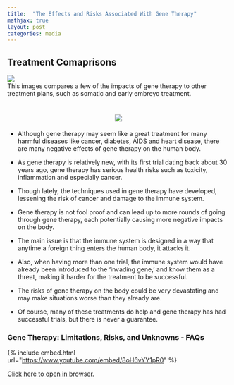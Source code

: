```yaml
---
title:  "The Effects and Risks Associated With Gene Therapy"
mathjax: true
layout: post
categories: media
---
```


## Treatment Comaprisons

![](https://static.wixstatic.com/media/8ec598_436236bc148544e7b949e1d2e0025642~mv2.png/v1/crop/x_1,y_0,w_546,h_393/fill/w_655,h_469,al_c,lg_1,q_85,enc_avif,quality_auto/download%20(1)_edited.png)  
This images compares a few of the impacts of gene therapy to other treatment plans, such as somatic and early embreyo treatment.






<h1 align="center">
    <img src="https://readme-typing-svg.herokuapp.com/?font=Righteous&size=30&center=true&vCenter=true&width=900&color=302DB5&height=40&duration=4000&lines=An+Overview;" />
</h1>

- Although gene therapy may seem like a great treatment for many harmful diseases like cancer, diabetes, AIDS and heart disease, there are many negative effects of gene therapy on the human body.

- As gene therapy is relatively new, with its first trial dating back about 30 years ago, gene therapy has serious health risks such as toxicity,  inflammation and especially cancer.

- Though lately, the techniques used in gene therapy have developed, lessening the risk of cancer and damage to the immune system.

- Gene therapy is not fool proof and can lead up to more rounds of going through gene therapy, each potentially causing more negative impacts on the body. 

- The main issue is that the immune system is designed in a way that anytime a foreign thing enters the human body, it attacks it.

- Also, when having more than one trial, the immune system would have already been introduced to the ‘invading gene,’ and know them as a threat, making it harder for the treatment to be successful.

- The risks of gene therapy on the body could be very devastating and may make situations worse than they already are.

- Of course, many of these treatments do help and gene therapy has had successful trials, but there is never a guarantee.

### Gene Therapy: Limitations, Risks, and Unknowns - FAQs

{% include embed.html url="https://www.youtube.com/embed/8oH6vYY1pR0" %}

[Click here to open in browser.](https://www.youtube.com/watch?v=8oH6vYY1pR0)
